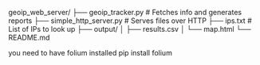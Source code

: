 geoip_web_server/
├── geoip_tracker.py       # Fetches info and generates reports
├── simple_http_server.py  # Serves files over HTTP
├── ips.txt                # List of IPs to look up
├── output/
│   ├── results.csv
│   └── map.html
└── README.md

you need to have folium installed pip install folium
